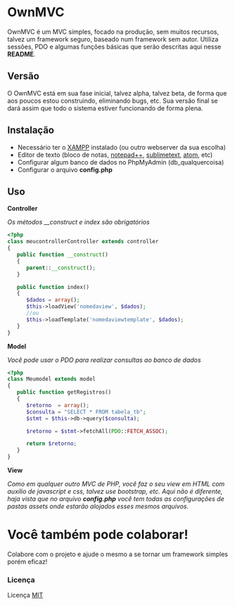 # OwnMVC

OwnMVC é um MVC simples, focado na produção, sem muitos recursos, talvez um framework seguro, baseado num framework sem autor.
Utiliza sessões, PDO e algumas funções básicas que serão descritas aqui nesse **README**.

## Versão

O OwnMVC está em sua fase inicial, talvez alpha, talvez beta, de forma que aos poucos estou construindo, eliminando bugs, etc.
Sua versão final se dará assim que todo o sistema estiver funcionando de forma plena.

## Instalação

- Necessário ter o [XAMPP](https://www.apachefriends.org/pt_br/index.html) instalado (ou outro webserver da sua escolha)
- Editor de texto (bloco de notas, [notepad++](https://notepad-plus-plus.org/download/v7.6.1.html), [sublimetext](https://www.sublimetext.com/), [atom](https://atom.io/), etc)
- Configurar algum banco de dados no PhpMyAdmin (db_qualquercoisa)
- Configurar o arquivo **config.php**

## Uso

**Controller**

*Os métodos __construct e index são obrigatórios*

```php
<?php
class meucontrollerController extends controller
{
   public function __construct()
   {
      parent::__construct();
   }

   public function index()
   {
      $dados = array();
      $this->loadView('nomedaview', $dados);
      //ou
      $this->loadTemplate('nomedaviewtemplate', $dados);
   }
}
```

**Model**

*Você pode usar o PDO para realizar consultas ao banco de dados*

```php
<?php
class Meumodel extends model
{
   public function getRegistros()
   {
      $retorno  = array();
      $consulta = "SELECT * FROM tabela_tb";
      $stmt = $this->db->query($consulta);

      $retorno = $stmt->fetchAll(PDO::FETCH_ASSOC);

      return $retorno;
   }
}
```

**View**

*Como em qualquer outro MVC de PHP, você faz o seu view em HTML com auxílio de javascript e css, talvez use bootstrap, etc. Aqui não é diferente, haja vista que no arquivo ***config.php*** você tem todas as configurações de pastas assets onde estarão alojados esses mesmos arquivos.*

# Você também pode colaborar!
Colabore com o projeto e ajude o mesmo a se tornar um framework simples porém eficaz!

### Licença
Licença [MIT](https://choosealicense.com/licenses/mit/)
